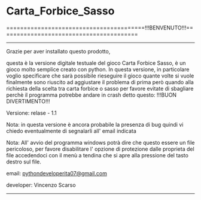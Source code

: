 # Carta_Forbice_Sasso


========================================!!!BENVENUTO!!!========================================

________________________________________________________________________________________________________________________________________

Grazie per aver installato questo prodotto,

questa è la versione digitale testuale del gioco Carta Forbice Sasso, è un gioco molto semplice creato con python.
In questa versione, in particolare voglio specificare che sarà possibile rieseguire il gioco quante volte si vuole finalmente sono riuscito ad aggiustare il
problema di prima però quando alla richiesta della scelta tra carta forbice o sasso per favore evitate di sbagliare perchè il programma potrebbe andare in 
crash detto questo: !!!BUON DIVERTIMENTO!!!

Versione: relase - 1.1

Nota: in questa versione è ancora probabile la presenza di bug quindi vi chiedo eventualmente di segnalarli all' email indicata

Nota: All' avvio del programma windows potrà dire che questo essere un file pericoloso, per favore disabilitare l' opzione di protezione dalle proprieta del 
      file accedendoci con il menù a tendina che si apre alla pressione del tasto destro sul file.

email: pythondeveloperita07@gmail.com

developer: Vincenzo Scarso

________________________________________________________________________________________________________________________________________

